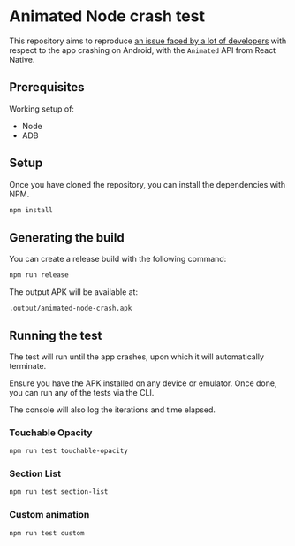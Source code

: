 # Animated Node crash test

This repository aims to reproduce [an issue faced by a lot of developers](https://github.com/facebook/react-native/issues/37267) with respect to the app crashing on Android, with the `Animated` API from React Native.

## Prerequisites

Working setup of:
- Node
- ADB

## Setup

Once you have cloned the repository, you can install the dependencies with NPM.

```bash
npm install
```

## Generating the build

You can create a release build with the following command:

```bash
npm run release
```

The output APK will be available at:

```
.output/animated-node-crash.apk
```

## Running the test

The test will run until the app crashes, upon which it will automatically terminate.

Ensure you have the APK installed on any device or emulator. Once done, you can run any of the tests via the CLI.

The console will also log the iterations and time elapsed.

### Touchable Opacity

```bash
npm run test touchable-opacity
```

### Section List

```bash
npm run test section-list
```

### Custom animation

```bash
npm run test custom
```



